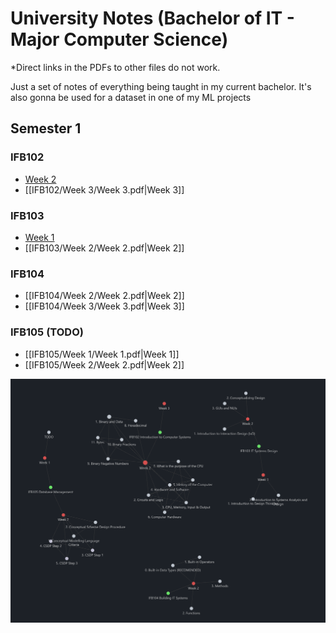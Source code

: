 # University Notes (Bachelor of IT - Major Computer Science)

*Direct links in the PDFs to other files do not work.

Just a set of notes of everything being taught in my current bachelor. It's also gonna be used for a dataset in one of my ML projects

## Semester 1
### IFB102
- [Week 2](./IFB102/Week%202/Week%202.pdf)
- [[IFB102/Week 3/Week 3.pdf|Week 3]]

### IFB103
- [Week 1](./IFB103/Week%201/Week%201.pdf)
- [[IFB103/Week 2/Week 2.pdf|Week 2]]
### IFB104
- [[IFB104/Week 2/Week 2.pdf|Week 2]]
- [[IFB104/Week 3/Week 3.pdf|Week 3]]
### IFB105 (TODO)
- [[IFB105/Week 1/Week 1.pdf|Week 1]]
- [[IFB105/Week 2/Week 2.pdf|Week 2]]

![alt text](image.png)
